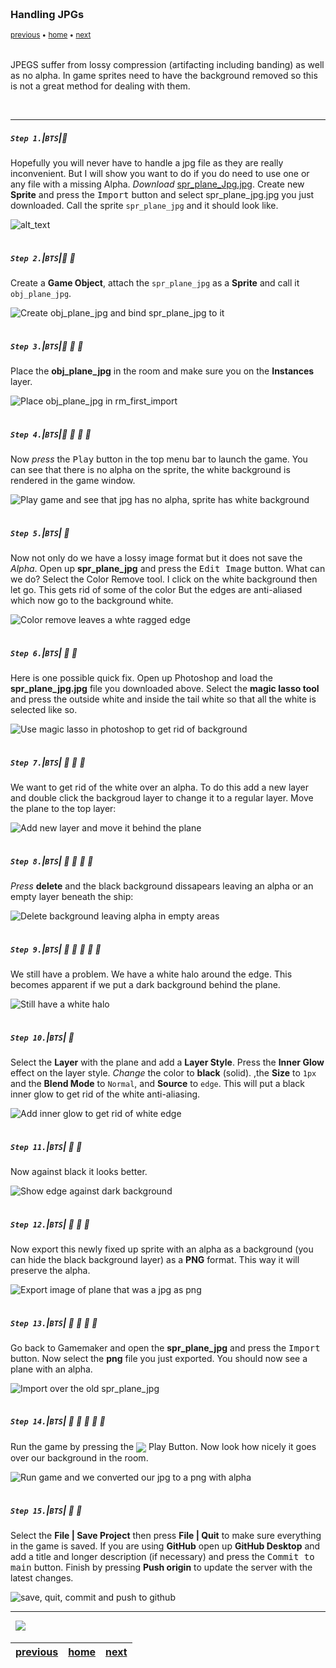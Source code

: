 <img src="https://via.placeholder.com/1000x4/45D7CA/45D7CA" alt="drawing" height="4px"/>

### Handling JPGs

<sub>[previous](../pixel-graphics/README.md#user-content-pixel-graphics-formats) • [home](../README.md#user-content-gms2-background-tiles--sprites---table-of-contents) • [next](../handling-gif/README.md#user-content-handling-gifs-and-other-formats)</sub>

<img src="https://via.placeholder.com/1000x4/45D7CA/45D7CA" alt="drawing" height="4px"/>

JPEGS suffer from lossy compression (artifacting including banding) as well as no alpha.  In game sprites need to have the background removed so this is not a great method for dealing with them. 

<br>

---


##### `Step 1.`\|`BTS`|:small_blue_diamond:

Hopefully you will never have to handle a jpg file as they are really inconvenient.  But I will show you want to do if you do need to use one or any file with a missing Alpha.  *Download* [spr_plane_Jpg.jpg](../Assets/JPG/spr_plane_Jpg.jpg). Create new **Sprite** and press the <kbd>Import</kbd> button and select spr_plane_jpg.jpg you just downloaded. Call the sprite `spr_plane_jpg` and it should look like.

![alt_text](images/SprPlaneJpg.png)

<img src="https://via.placeholder.com/500x2/45D7CA/45D7CA" alt="drawing" height="2px" alt = ""/>

##### `Step 2.`\|`BTS`|:small_blue_diamond: :small_blue_diamond: 

Create a **Game Object**, attach the `spr_plane_jpg` as a **Sprite** and call it `obj_plane_jpg`.

![Create obj_plane_jpg and bind spr_plane_jpg to it](images/ObjPlaneJPG.png)

<img src="https://via.placeholder.com/500x2/45D7CA/45D7CA" alt="drawing" height="2px" alt = ""/>

##### `Step 3.`\|`BTS`|:small_blue_diamond: :small_blue_diamond: :small_blue_diamond:

Place the **obj_plane_jpg**  in the room and make sure you on the **Instances** layer.

![Place obj_plane_jpg in rm_first_import](images/PutPlaneInRoom.png)

<img src="https://via.placeholder.com/500x2/45D7CA/45D7CA" alt="drawing" height="2px" alt = ""/>

##### `Step 4.`\|`BTS`|:small_blue_diamond: :small_blue_diamond: :small_blue_diamond: :small_blue_diamond:

Now *press* the <kbd>Play</kbd> button in the top menu bar to launch the game. You can see that there is no alpha on the sprite, the white background is rendered in the game window.

![Play game and see that jpg has no alpha, sprite has white background](images/RunGameWithJPGWhiteBG.png)

<img src="https://via.placeholder.com/500x2/45D7CA/45D7CA" alt="drawing" height="2px" alt = ""/>

##### `Step 5.`\|`BTS`| :small_orange_diamond:

Now not only do we have a lossy image format but it does not save the *Alpha*. Open up **spr_plane_jpg** and press the <kbd>Edit Image</kbd> button.  What can we do? Select the Color Remove tool. I click on the white background then let go.  This gets rid of some of the color But the edges are anti-aliased which now go to the background white.

![Color remove leaves a whte ragged edge](images/ColorRemove.gif)

<img src="https://via.placeholder.com/500x2/45D7CA/45D7CA" alt="drawing" height="2px" alt = ""/>

##### `Step 6.`\|`BTS`| :small_orange_diamond: :small_blue_diamond:

Here is one possible quick fix.  Open up Photoshop and load the **spr_plane_jpg.jpg** file you downloaded above. Select the **magic lasso tool** and press the outside white and inside the tail white so that all the white is selected like so.

![Use magic lasso in photoshop to get rid of background](images/MagicWandSelectionOfWhite.png)

<img src="https://via.placeholder.com/500x2/45D7CA/45D7CA" alt="drawing" height="2px" alt = ""/>

##### `Step 7.`\|`BTS`| :small_orange_diamond: :small_blue_diamond: :small_blue_diamond:

We want to get rid of the white over an alpha.  To do this add a new layer and double click the backgroud layer to change it to a regular layer. Move the plane to the top layer:

![Add new layer and move it behind the plane](images/AddEmptyLayerBeneathPlane.png)

<img src="https://via.placeholder.com/500x2/45D7CA/45D7CA" alt="drawing" height="2px" alt = ""/>

##### `Step 8.`\|`BTS`| :small_orange_diamond: :small_blue_diamond: :small_blue_diamond: :small_blue_diamond:

*Press* **delete** and the black background dissapears leaving an alpha or an empty layer beneath the ship:

![Delete background leaving alpha in empty areas](images/DeleteBacktround.png)

<img src="https://via.placeholder.com/500x2/45D7CA/45D7CA" alt="drawing" height="2px" alt = ""/>

##### `Step 9.`\|`BTS`| :small_orange_diamond: :small_blue_diamond: :small_blue_diamond: :small_blue_diamond: :small_blue_diamond:

We still have a problem.  We have a white halo around the edge.  This becomes apparent if we put a dark background behind the plane.

![Still have a white halo](images/WhiteHalo.png)

<img src="https://via.placeholder.com/500x2/45D7CA/45D7CA" alt="drawing" height="2px" alt = ""/>

##### `Step 10.`\|`BTS`| :large_blue_diamond:

Select the **Layer** with the plane and add a **Layer Style**. Press the **Inner Glow** effect on the layer style.  *Change* the color to **black** (solid). ,the **Size** to `1px` and the **Blend Mode** to `Normal`, and **Source** to `edge`.  This will put a black inner glow to get rid of the white anti-aliasing.

![Add inner glow to get rid of white edge](images/InnerBlackGlow.png)

<img src="https://via.placeholder.com/500x2/45D7CA/45D7CA" alt="drawing" height="2px" alt = ""/>

##### `Step 11.`\|`BTS`| :large_blue_diamond: :small_blue_diamond: 

Now against black it looks better.

![Show edge against dark background](images/ImprovedEdge.png)

<img src="https://via.placeholder.com/500x2/45D7CA/45D7CA" alt="drawing" height="2px" alt = ""/>


##### `Step 12.`\|`BTS`| :large_blue_diamond: :small_blue_diamond: :small_blue_diamond: 

Now export this newly fixed up sprite with an alpha as a background (you can hide the black background layer) as a **PNG** format.  This way it will preserve the alpha.

![Export image of plane that was a jpg as png](images/ExportAsPNG.png)

<img src="https://via.placeholder.com/500x2/45D7CA/45D7CA" alt="drawing" height="2px" alt = ""/>

##### `Step 13.`\|`BTS`| :large_blue_diamond: :small_blue_diamond: :small_blue_diamond:  :small_blue_diamond: 

Go back to Gamemaker and open the **spr_plane_jpg** and press the <kbd>Import</kbd> button.  Now select the **png** file you just exported.  You should now see a plane with an alpha.

![Import over the old spr_plane_jpg](images/ReImportSprite.png)

<img src="https://via.placeholder.com/500x2/45D7CA/45D7CA" alt="drawing" height="2px" alt = ""/>

##### `Step 14.`\|`BTS`| :large_blue_diamond: :small_blue_diamond: :small_blue_diamond: :small_blue_diamond:  :small_blue_diamond: 

Run the game by pressing the <img style="vertical-align:middle" src="http://marcaubanel.com/gamemaker/GMS2-Images/Shared/Icon_RunProject.png"> Play Button. Now look how nicely it goes over our background in the room.

![Run game and we converted our jpg to a png with alpha](images/FixedJPGInRoom.png)

<img src="https://via.placeholder.com/500x2/45D7CA/45D7CA" alt="drawing" height="2px" alt = ""/>

##### `Step 15.`\|`BTS`| :large_blue_diamond: :small_orange_diamond: 

Select the **File | Save Project** then press **File | Quit** to make sure everything in the game is saved. If you are using **GitHub** open up **GitHub Desktop** and add a title and longer description (if necessary) and press the <kbd>Commit to main</kbd> button. Finish by pressing **Push origin** to update the server with the latest changes.

![save, quit, commit and push to github](images/GitHub.png)

___

<img src="https://via.placeholder.com/1000x4/dba81a/dba81a" alt="drawing" height="4px" alt = ""/>

<img src="https://via.placeholder.com/1000x100/45D7CA/000000/?text=Next Up - Gifs and More">

<img src="https://via.placeholder.com/1000x4/dba81a/dba81a" alt="drawing" height="4px" alt = ""/>

| [previous](../pixel-graphics/README.md#user-content-pixel-graphics-formats)| [home](../README.md#user-content-gms2-background-tiles--sprites---table-of-contents) | [next](../handling-gif/README.md#user-content-handling-gifs-and-other-formats)|
|---|---|---|
